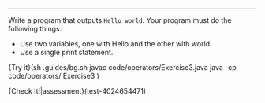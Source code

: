---

Write a program that outputs `Hello world`. Your program must do the following things:

* Use two variables, one with Hello and the other with world.
* Use a single print statement.

{Try it}(sh .guides/bg.sh javac code/operators/Exercise3.java java -cp code/operators/ Exercise3 )

{Check It!|assessment}(test-4024654471)
